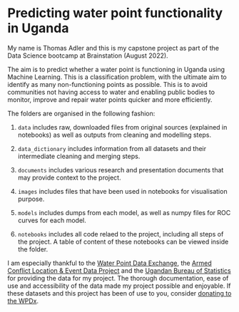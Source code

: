 # Predicting water point functionality in Uganda

My name is Thomas Adler and this is my capstone project as part of the Data Science bootcamp at Brainstation (August 2022).

The aim is to predict whether a water point is functioning in Uganda using Machine Learning. This is a classification problem, with the ultimate aim to identify as many non-functioning points as possible. This is to avoid communities not having access to water and enabling public bodies to monitor, improve and repair water points quicker and more efficiently.

The folders are organised in the following fashion:

1. `data` includes raw, downloaded files from original sources (explained in notebooks) as well as outputs from cleaning and modelling steps.


2. `data_dictionary` includes information from all datasets and their intermediate cleaning and merging steps.


3. `documents` includes various research and presentation documents that may provide context to the project.


4. `images` includes files that have been used in notebooks for visualisation purpose.


5. `models` includes dumps from each model, as well as numpy files for ROC curves for each model.


6. `notebooks` includes all code relaed to the project, including all steps of the project. A table of content of these notebooks can be viewed inside the folder.



I am especially thankful to the [Water Point Data Exchange](https://www.waterpointdata.org/), the [Armed Conflict Location & Event Data Project](https://acleddata.com/#/dashboard) and the [Ugandan Bureau of Statistics](https://www.ubos.org/) for providing the data for my project. The thorough documentation, ease of use and accessibility of the data made my project possible and enjoyable. If these datasets and this project has been of use to you, consider [donating to the WPDx](https://globalwaterchallenge.networkforgood.com/projects/145424-wpdx-fundraising-page).
